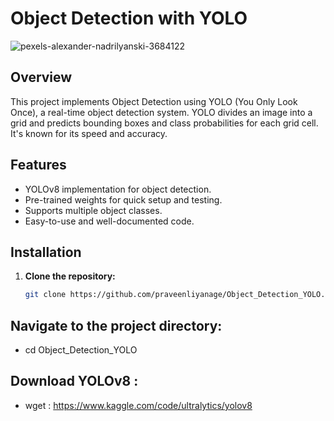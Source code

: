 # Object Detection with YOLO

![pexels-alexander-nadrilyanski-3684122](https://github.com/PraveenLiyanage/Object_Detection_YOLO/assets/111709030/644d3b36-0a62-4698-9d9b-6c5f63e3a73b)

## Overview

This project implements Object Detection using YOLO (You Only Look Once), a real-time object detection system. YOLO divides an image into a grid and predicts bounding boxes and class probabilities for each grid cell. It's known for its speed and accuracy.

## Features

- YOLOv8 implementation for object detection.
- Pre-trained weights for quick setup and testing.
- Supports multiple object classes.
- Easy-to-use and well-documented code.

## Installation

1. **Clone the repository:**

   ```bash
   git clone https://github.com/praveenliyanage/Object_Detection_YOLO.git

## Navigate to the project directory:

- cd Object_Detection_YOLO

## Download YOLOv8 :

- wget :  https://www.kaggle.com/code/ultralytics/yolov8


